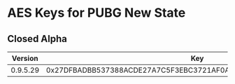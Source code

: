 # AES Keys for PUBG New State

## Closed Alpha
| Version           | Key                                                                   |
| ----------------- | --------------------------------------------------------------------- |
| 0.9.5.29          | 0x27DFBADBB537388ACDE27A7C5F3EBC3721AF0AE0A7602D2D7F8A16548F37D394    |
